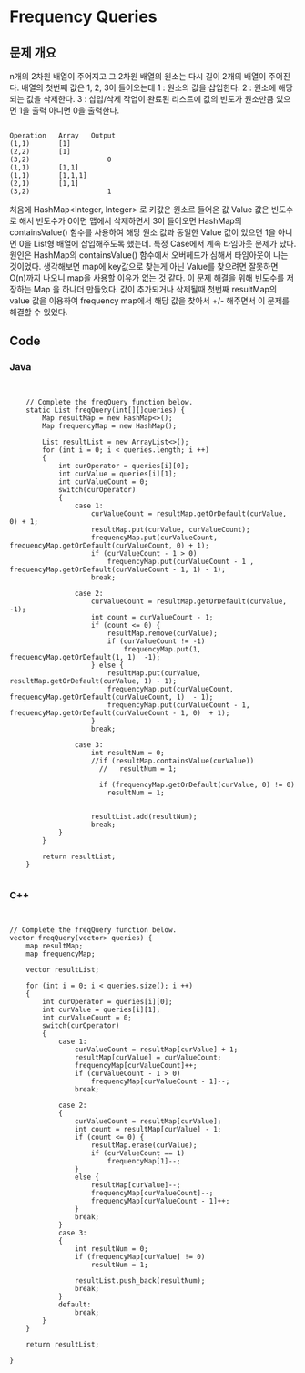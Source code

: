 # Frequency Queries

## 문제 개요
n개의 2차원 배열이 주어지고 그 2차원 배열의 원소는 다시 길이 2개의 배열이 주어진다.
배열의 첫번째 값은 1, 2, 3이 들어오는데
1 : 원소의 값을 삽입한다.
2 : 원소에 해당 되는 값을 삭제한다.
3 : 삽입/삭제 작업이 완료된 리스트에 값의 빈도가 원소만큼 있으면 1을 출력 아니면 0을 출력한다.

<pre><code>
Operation   Array   Output
(1,1)       [1]
(2,2)       [1]
(3,2)                   0
(1,1)       [1,1]
(1,1)       [1,1,1]
(2,1)       [1,1]
(3,2)                   1
</code></pre>

처음에 HashMap<Integer, Integer> 로 키값은 원소르 들어온 값 Value 값은 빈도수로 해서 빈도수가 0이면 맵에서 삭제하면서
3이 들어오면 HashMap의 containsValue() 함수를 사용하여 해당 원소 값과 동일한 Value 값이 있으면 1을 아니면 0을 List<Interger>형 배열에 삽입해주도록 했는데.
특정 Case에서 계속 타임아웃 문제가 났다. 원인은 HashMap의  containsValue() 함수에서 오버헤드가 심해서 타임아웃이 나는 것이었다. 
생각해보면 map에 key값으로 찾는게 아닌 Value를 찾으려면 잘못하면 O(n)까지 나오니 map을 사용할 이유가 없는 것 같다.
이 문제 해결을 위해 빈도수를 저장하는 Map 을 하나더 만들었다. 값이 추가되거나 삭제될때 첫번째 resultMap의 value 값을 이용하여 frequency map에서 해당 값을
찾아서 +/- 해주면서 이 문제를 해결할 수 있었다.

## Code
### Java
<pre><code>

    // Complete the freqQuery function below.
    static List<Integer> freqQuery(int[][]queries) {
        Map<Integer, Integer> resultMap = new HashMap<>();
        Map<Integer, Integer> frequencyMap = new HashMap();
       
        List<Integer> resultList = new ArrayList<>();
        for (int i = 0; i < queries.length; i ++)
        {
            int curOperator = queries[i][0];
            int curValue = queries[i][1];
            int curValueCount = 0;
            switch(curOperator)
            {
                case 1:
                    curValueCount = resultMap.getOrDefault(curValue, 0) + 1;
                    resultMap.put(curValue, curValueCount);
                    frequencyMap.put(curValueCount, frequencyMap.getOrDefault(curValueCount, 0) + 1);
                    if (curValueCount - 1 > 0)
                        frequencyMap.put(curValueCount - 1 , frequencyMap.getOrDefault(curValueCount - 1, 1) - 1);
                    break;

                case 2:
                    curValueCount = resultMap.getOrDefault(curValue, -1);
                    int count = curValueCount - 1;
                    if (count <= 0) {
                        resultMap.remove(curValue);
                        if (curValueCount != -1)
                            frequencyMap.put(1, frequencyMap.getOrDefault(1, 1)  -1);
                    } else {
                        resultMap.put(curValue, resultMap.getOrDefault(curValue, 1) - 1); 
                        frequencyMap.put(curValueCount, frequencyMap.getOrDefault(curValueCount, 1)  - 1);
                        frequencyMap.put(curValueCount - 1, frequencyMap.getOrDefault(curValueCount - 1, 0)  + 1);
                    }
                    break;
                
                case 3:
                    int resultNum = 0;
                    //if (resultMap.containsValue(curValue))
                      //   resultNum = 1;

                      if (frequencyMap.getOrDefault(curValue, 0) != 0)
                        resultNum = 1;
                    
                
                    resultList.add(resultNum);
                    break;
            }
        }
        
        return resultList;
    }

</code></pre>

### C++
<pre><code>

// Complete the freqQuery function below.
vector<int> freqQuery(vector<vector<int>> queries) {
    map<int, int> resultMap;
    map<int, int> frequencyMap;

    vector<int> resultList;

    for (int i = 0; i < queries.size(); i ++)
    {
        int curOperator = queries[i][0];
        int curValue = queries[i][1];
        int curValueCount = 0;
        switch(curOperator) 
        {        
            case 1:
                curValueCount = resultMap[curValue] + 1;
                resultMap[curValue] = curValueCount;
                frequencyMap[curValueCount]++;
                if (curValueCount - 1 > 0)
                    frequencyMap[curValueCount - 1]--;
                break;
            
            case 2:
            {
                curValueCount = resultMap[curValue];
                int count = resultMap[curValue] - 1;
                if (count <= 0) {
                    resultMap.erase(curValue);
                    if (curValueCount == 1)
                        frequencyMap[1]--;
                }
                else {
                    resultMap[curValue]--;
                    frequencyMap[curValueCount]--;
                    frequencyMap[curValueCount - 1]++;
                }
                break;
            }
            case 3:
            {
                int resultNum = 0;
                if (frequencyMap[curValue] != 0)
                    resultNum = 1;
                                
                resultList.push_back(resultNum);
                break;
            }
            default:
                break;
        }
    }

    return resultList;

}

</code></pre>
